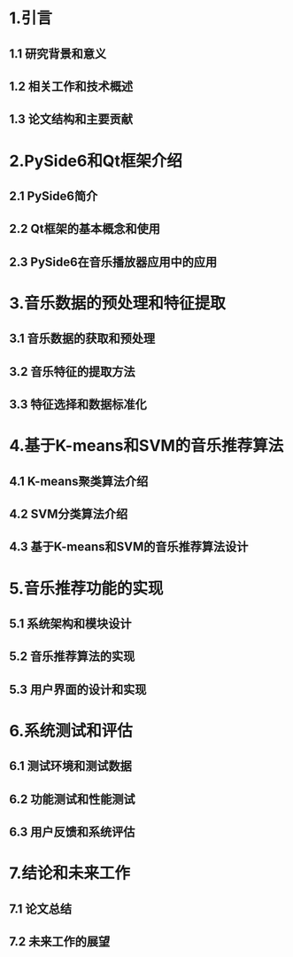 # 1.引言

## 1.1 研究背景和意义
## 1.2 相关工作和技术概述
## 1.3 论文结构和主要贡献
# 2.PySide6和Qt框架介绍

## 2.1 PySide6简介
## 2.2 Qt框架的基本概念和使用
## 2.3 PySide6在音乐播放器应用中的应用
# 3.音乐数据的预处理和特征提取

## 3.1 音乐数据的获取和预处理
## 3.2 音乐特征的提取方法
## 3.3 特征选择和数据标准化
# 4.基于K-means和SVM的音乐推荐算法

## 4.1 K-means聚类算法介绍
## 4.2 SVM分类算法介绍
## 4.3 基于K-means和SVM的音乐推荐算法设计
# 5.音乐推荐功能的实现

## 5.1 系统架构和模块设计
## 5.2 音乐推荐算法的实现
## 5.3 用户界面的设计和实现
# 6.系统测试和评估

## 6.1 测试环境和测试数据
## 6.2 功能测试和性能测试
## 6.3 用户反馈和系统评估
# 7.结论和未来工作

## 7.1 论文总结
## 7.2 未来工作的展望
